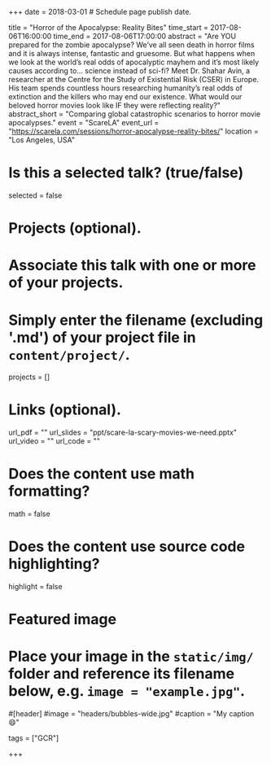 +++
date = 2018-03-01 # Schedule page publish date.

title = "Horror of the Apocalypse: Reality Bites"
time_start = 2017-08-06T16:00:00
time_end = 2017-08-06T17:00:00
abstract = "Are YOU prepared for the zombie apocalypse? We’ve all seen death in horror films and it is always intense, fantastic and gruesome. But what happens when we look at the world’s real odds of apocalyptic mayhem and it’s most likely causes according to… science instead of sci-fi? Meet Dr. Shahar Avin, a researcher at the Centre for the Study of Existential Risk (CSER) in Europe. His team spends countless hours researching humanity’s real odds of extinction and the killers who may end our existence. What would our beloved horror movies look like IF they were reflecting reality?"
abstract_short = "Comparing global catastrophic scenarios to horror movie apocalypses."
event = "ScareLA"
event_url = "https://scarela.com/sessions/horror-apocalypse-reality-bites/"
location = "Los Angeles, USA"

# Is this a selected talk? (true/false)
selected = false

# Projects (optional).
#   Associate this talk with one or more of your projects.
#   Simply enter the filename (excluding '.md') of your project file in `content/project/`.
projects = []

# Links (optional).
url_pdf = ""
url_slides = "ppt/scare-la-scary-movies-we-need.pptx"
url_video = ""
url_code = ""

# Does the content use math formatting?
math = false

# Does the content use source code highlighting?
highlight = false

# Featured image
# Place your image in the `static/img/` folder and reference its filename below, e.g. `image = "example.jpg"`.
#[header]
#image = "headers/bubbles-wide.jpg"
#caption = "My caption :smile:"

tags = ["GCR"]

+++
